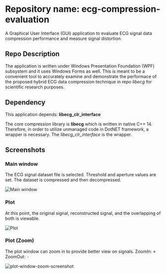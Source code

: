 # Repository name: ecg-compression-evaluation
A Graphical User Interface (GUI) application to evaluate ECG signal data compression performance and measure signal distortion.

## Repo Description
The application is written under Windows Presentation Foundation (WPF) subsystem and it uses Windows Forms as well. This is meant to be a convenient tool to accurately examine and demonstrate the performace of the proposed hybrid ECG data compression technique in repo _libecg_ for scientific research purposes.

## Dependency
This application depends: __libecg_clr_interface__

The core compression library is __libecg__ which is written in native C++ 14. Therefore, in order to utilize unmanaged code in DotNET framework, a wrapper is necessary. The _libecg_clr_interface_ is the wrapper.

## Screenshots
### Main window
The ECG signal dataset file is selected. Threshold and aperture values are set. The dataset is compressed and then decompressed.

![Main window](https://user-images.githubusercontent.com/29518086/29880974-d9045480-8ddb-11e7-9060-ff3db93327a6.PNG "Main window")

### Plot
At this point, the original signal, reconstructed signal, and the overlapping of both is viewable.

![Plot](https://user-images.githubusercontent.com/29518086/29881025-fd03467a-8ddb-11e7-8b6c-04dc91ef68c2.PNG "Plot")

### Plot (Zoom)
The plot window can zoom in to provide better view on signals. ZoomIn: <kbd> + </kbd> ZoomOut: <kbd> - </kbd>

![plot-window-zoom-screenshot](https://user-images.githubusercontent.com/29518086/29881061-161c3324-8ddc-11e7-8027-373fd7ef2f4c.png)
